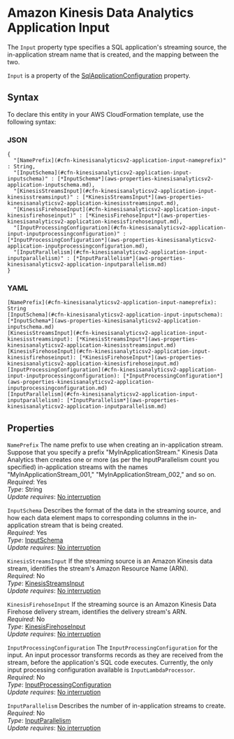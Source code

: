 # Amazon Kinesis Data Analytics Application Input<a name="aws-properties-kinesisanalyticsv2-application-input"></a>

<a name="aws-properties-kinesisanalyticsv2-application-input-description"></a>The `Input` property type specifies a SQL application's streaming source, the in\-application stream name that is created, and the mapping between the two\. 

<a name="aws-properties-kinesisanalyticsv2-application-input-inheritance"></a> `Input` is a property of the [SqlApplicationConfiguration](aws-properties-kinesisanalyticsv2-application-sqlapplicationconfiguration.md) property\.

## Syntax<a name="aws-properties-kinesisanalyticsv2-application-input-syntax"></a>

To declare this entity in your AWS CloudFormation template, use the following syntax:

### JSON<a name="aws-properties-kinesisanalyticsv2-application-input-syntax.json"></a>

```
{
  "[NamePrefix](#cfn-kinesisanalyticsv2-application-input-nameprefix)" : String,
  "[InputSchema](#cfn-kinesisanalyticsv2-application-input-inputschema)" : [*InputSchema*](aws-properties-kinesisanalyticsv2-application-inputschema.md),
  "[KinesisStreamsInput](#cfn-kinesisanalyticsv2-application-input-kinesisstreamsinput)" : [*KinesisStreamsInput*](aws-properties-kinesisanalyticsv2-application-kinesisstreamsinput.md),
  "[KinesisFirehoseInput](#cfn-kinesisanalyticsv2-application-input-kinesisfirehoseinput)" : [*KinesisFirehoseInput*](aws-properties-kinesisanalyticsv2-application-kinesisfirehoseinput.md),
  "[InputProcessingConfiguration](#cfn-kinesisanalyticsv2-application-input-inputprocessingconfiguration)" : [*InputProcessingConfiguration*](aws-properties-kinesisanalyticsv2-application-inputprocessingconfiguration.md),
  "[InputParallelism](#cfn-kinesisanalyticsv2-application-input-inputparallelism)" : [*InputParallelism*](aws-properties-kinesisanalyticsv2-application-inputparallelism.md)
}
```

### YAML<a name="aws-properties-kinesisanalyticsv2-application-input-syntax.yaml"></a>

```
[NamePrefix](#cfn-kinesisanalyticsv2-application-input-nameprefix): String
[InputSchema](#cfn-kinesisanalyticsv2-application-input-inputschema): [*InputSchema*](aws-properties-kinesisanalyticsv2-application-inputschema.md)
[KinesisStreamsInput](#cfn-kinesisanalyticsv2-application-input-kinesisstreamsinput): [*KinesisStreamsInput*](aws-properties-kinesisanalyticsv2-application-kinesisstreamsinput.md)
[KinesisFirehoseInput](#cfn-kinesisanalyticsv2-application-input-kinesisfirehoseinput): [*KinesisFirehoseInput*](aws-properties-kinesisanalyticsv2-application-kinesisfirehoseinput.md)
[InputProcessingConfiguration](#cfn-kinesisanalyticsv2-application-input-inputprocessingconfiguration): [*InputProcessingConfiguration*](aws-properties-kinesisanalyticsv2-application-inputprocessingconfiguration.md)
[InputParallelism](#cfn-kinesisanalyticsv2-application-input-inputparallelism): [*InputParallelism*](aws-properties-kinesisanalyticsv2-application-inputparallelism.md)
```

## Properties<a name="aws-properties-kinesisanalyticsv2-application-input-properties"></a>

`NamePrefix`  <a name="cfn-kinesisanalyticsv2-application-input-nameprefix"></a>
The name prefix to use when creating an in\-application stream\. Suppose that you specify a prefix "MyInApplicationStream\." Kinesis Data Analytics then creates one or more \(as per the InputParallelism count you specified\) in\-application streams with the names "MyInApplicationStream\_001," "MyInApplicationStream\_002," and so on\.   
 *Required*: Yes  
 *Type*: String  
 *Update requires*: [No interruption](using-cfn-updating-stacks-update-behaviors.md#update-no-interrupt) 

`InputSchema`  <a name="cfn-kinesisanalyticsv2-application-input-inputschema"></a>
Describes the format of the data in the streaming source, and how each data element maps to corresponding columns in the in\-application stream that is being created\.  
 *Required*: Yes  
 *Type*: [InputSchema](aws-properties-kinesisanalyticsv2-application-inputschema.md)  
 *Update requires*: [No interruption](using-cfn-updating-stacks-update-behaviors.md#update-no-interrupt) 

`KinesisStreamsInput`  <a name="cfn-kinesisanalyticsv2-application-input-kinesisstreamsinput"></a>
If the streaming source is an Amazon Kinesis data stream, identifies the stream's Amazon Resource Name \(ARN\)\.   
 *Required*: No  
 *Type*: [KinesisStreamsInput](aws-properties-kinesisanalyticsv2-application-kinesisstreamsinput.md)  
 *Update requires*: [No interruption](using-cfn-updating-stacks-update-behaviors.md#update-no-interrupt) 

`KinesisFirehoseInput`  <a name="cfn-kinesisanalyticsv2-application-input-kinesisfirehoseinput"></a>
If the streaming source is an Amazon Kinesis Data Firehose delivery stream, identifies the delivery stream's ARN\.   
 *Required*: No  
 *Type*: [KinesisFirehoseInput](aws-properties-kinesisanalyticsv2-application-kinesisfirehoseinput.md)  
 *Update requires*: [No interruption](using-cfn-updating-stacks-update-behaviors.md#update-no-interrupt) 

`InputProcessingConfiguration`  <a name="cfn-kinesisanalyticsv2-application-input-inputprocessingconfiguration"></a>
The `InputProcessingConfiguration` for the input\. An input processor transforms records as they are received from the stream, before the application's SQL code executes\. Currently, the only input processing configuration available is `InputLambdaProcessor`\.   
 *Required*: No  
 *Type*: [InputProcessingConfiguration](aws-properties-kinesisanalyticsv2-application-inputprocessingconfiguration.md)  
 *Update requires*: [No interruption](using-cfn-updating-stacks-update-behaviors.md#update-no-interrupt) 

`InputParallelism`  <a name="cfn-kinesisanalyticsv2-application-input-inputparallelism"></a>
Describes the number of in\-application streams to create\.   
 *Required*: No  
 *Type*: [InputParallelism](aws-properties-kinesisanalyticsv2-application-inputparallelism.md)  
 *Update requires*: [No interruption](using-cfn-updating-stacks-update-behaviors.md#update-no-interrupt) 